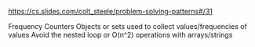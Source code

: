 https://cs.slides.com/colt_steele/problem-solving-patterns#/31

Frequency Counters
    Objects or sets used to collect values/frequencies of values
    Avoid the nested loop or O(n^2) operations with arrays/strings
